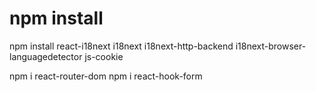 # npm install

npm install react-i18next i18next i18next-http-backend i18next-browser-languagedetector js-cookie

npm i react-router-dom
npm i react-hook-form
